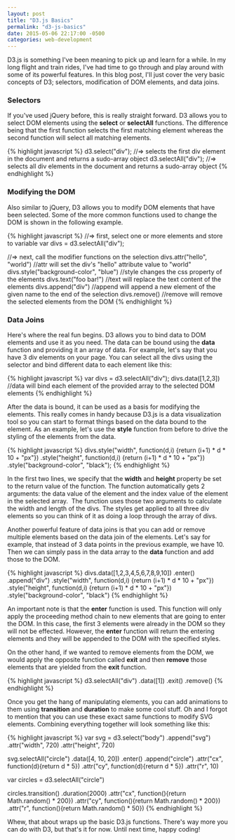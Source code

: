 ```yaml
---
layout: post
title: "D3.js Basics"
permalink: "d3-js-basics"
date: 2015-05-06 22:17:00 -0500
categories: web-development
---
```


D3.js is something I've been meaning to pick up and learn for a while. In my long flight and train rides, I've had time to go through and play around with some of its powerful features. In this blog post, I'll just cover the very basic concepts of D3; selectors, modification of DOM elements, and data joins.

### Selectors

If you've used jQuery before, this is really straight forward. D3 allows you to select DOM elements using the __select__ or __selectAll__ functions. The difference being that the first function selects the first matching element whereas the second function will select all matching elements.

{% highlight javascript %}
d3.select("div");
//=> selects the first div element in the document and returns a sudo-array object
d3.selectAll("div");
//=> selects all div elements in the document and returns a sudo-array object
{% endhighlight %}

### Modifying the DOM
Also similar to jQuery, D3 allows you to modify DOM elements that have been selected. Some of the more common functions used to change the DOM is shown in the following example.

{% highlight javascript %}
//=> first, select one or more elements and store to variable
var divs = d3.selectAll("div");

//=> next, call the modifier functions on the selection
divs.attr("hello", "world") //attr will set the div's "hello" attribute value to "world"
divs.style("background-color", "blue") //style changes the css property of the elements
divs.text("foo bar!") //text will replace the text content of the elements
divs.append("div") //append will append a new element of the given name to the end of the selection
divs.remove() //remove will remove the selected elements from the DOM
{% endhighlight %}

### Data Joins

Here's where the real fun begins. D3 allows you to bind data to DOM elements and use it as you need. The data can be bound using the __data__ function and providing it an array of data. For example, let's say that you have 3 div elements on your page. You can select all the divs using the selector and bind different data to each element like this:

{% highlight javascript %}
var divs = d3.selectAll("div");
divs.data([1,2,3]) //data will bind each element of the provided array to the selected DOM elements
{% endhighlight %}

After the data is bound, it can be used as a basis for modifying the elements. This really comes in handy because D3.js is a data visualization tool so you can start to format things based on the data bound to the element. As an example, let's use the __style__ function from before to drive the styling of the elements from the data.

{% highlight javascript %}
divs.style("width", function(d,i) {return (i+1) * d * 10 + "px"})
    .style("height", function(d,i) {return (i+1) * d * 10 + "px"})
    .style("background-color", "black");
{% endhighlight %}

In the first two lines, we specify that the __width__ and __height__ property be set to the return value of the function. The function automatically gets 2 arguments: the data value of the element and the index value of the element in the selected array.  The function uses those two arguments to calculate the width and length of the divs. The styles get applied to all three div elements so you can think of it as doing a loop through the array of divs.

Another powerful feature of data joins is that you can add or remove multiple elements based on the data join of the elements. Let's say for example, that instead of 3 data points in the previous example, we have 10. Then we can simply pass in the data array to the __data__ function and add those to the DOM.

{% highlight javascript %}
divs.data([1,2,3,4,5,6,7,8,9,10])
    .enter()
  .append("div")
    .style("width", function(d,i) {return (i+1) * d * 10 + "px"})
    .style("height", function(d,i) {return (i+1) * d * 10 + "px"})
    .style("background-color", "black")
{% endhighlight %}

An important note is that the __enter__ function is used. This function will only apply the proceeding method chain to new elements that are going to enter the DOM. In this case, the first 3 elements were already in the DOM so they will not be effected. However, the __enter__ function will return the entering elements and they will be appended to the DOM with the specified styles.

On the other hand, if we wanted to remove elements from the DOM, we would apply the opposite function called __exit__ and then __remove__ those elements that are yielded from the __exit__ function.

{% highlight javascript %}
d3.selectAll("div")
    .data([1])
    .exit()
  .remove()
{% endhighlight %}

Once you get the hang of manipulating elements, you can add animations to them using __transition__ and __duration__ to make some cool stuff. Oh and I forgot to mention that you can use these exact same functions to modify SVG elements. Combining everything together will look something like this:

{% highlight javascript %}
var svg = d3.select("body")
            .append("svg")
              .attr("width", 720)
              .attr("height", 720)

svg.selectAll("circle")
    .data([4, 10, 20])
    .enter()
  .append("circle")
    .attr("cx", function(d){return d * 5})
    .attr("cy", function(d){return d * 5})
    .attr("r", 10)

var circles = d3.selectAll("circle")

circles.transition()
     .duration(2000)
     .attr("cx", function(){return Math.random() * 200})
     .attr("cy", function(){return Math.random() * 200})
     .attr("r", function(){return Math.random() * 50})
{% endhighlight %}

Whew, that about wraps up the basic D3.js functions. There's way more you can do with D3, but that's it for now. Until next time, happy coding!
